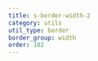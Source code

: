 ```yaml
---
title: s-border-width-2
category: utils
util_type: border
border_group: width
order: 102
---
```

<span class="s-border s-border-width-2"></span>